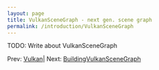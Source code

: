 ```yaml
---
layout: page
title: VulkanSceneGraph - next gen. scene graph
permalink: /introduction/VulkanSceneGraph
---
```


TODO: Write about VulkanSceneGraph



 Prev: [Vulkan](Vulkan.md)| Next: [BuildingVulkanSceneGraph](BuildingVulkanSceneGraph.md)
